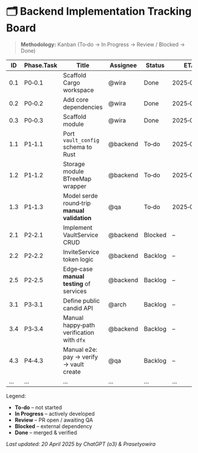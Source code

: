 # 🗂️ Backend Implementation Tracking Board

> **Methodology:** Kanban (To‑do → In Progress → Review / Blocked → Done)

| ID | Phase.Task | Title | Assignee | Status | ETA | Notes |
|----|------------|-------|----------|--------|-----|-------|
| 0.1 | P0‑0.1 | Scaffold Cargo workspace | @wira | Done | 2025‑04‑20 | `src/backend/` dir created |
| 0.2 | P0‑0.2 | Add core dependencies | @wira | Done | 2025‑04‑21 | dependencies added in Cargo.toml |
| 0.3 | P0‑0.3 | Scaffold module | @wira | Done | 2025‑04‑22 | backend modules created |
| 1.1 | P1‑1.1 | Port `vault_config` schema to Rust | @backend | To‑do | 2025‑04‑24 | derive CandidType |
| 1.2 | P1‑1.2 | Storage module BTreeMap wrapper | @backend | To‑do | 2025‑04‑25 | including prefix helpers |
| 1.3 | P1‑1.3 | Model serde round‑trip **manual validation** | @qa | To‑do | 2025‑04‑26 | scripts/run_manual_model_checks.sh |
| 2.1 | P2‑2.1 | Implement VaultService CRUD | @backend | Blocked | – | waiting on models |
| 2.2 | P2‑2.2 | InviteService token logic | @backend | Backlog | – |  |
| 2.5 | P2‑2.5 | Edge‑case **manual testing** of services | @backend | Backlog | – | remove automated fuzz |
| 3.1 | P3‑3.1 | Define public candid API | @arch | Backlog | – |  |
| 3.4 | P3‑3.4 | Manual happy‑path verification with `dfx` | @backend | Backlog | – | skip PocketIC CI |
| 4.3 | P4‑4.3 | Manual e2e: pay → verify → vault create | @qa | Backlog | – | ledger simulator script |
| ... | ... | ... | ... | ... | ... | ... |

Legend: 
* **To‑do** – not started
* **In Progress** – actively developed
* **Review** – PR open / awaiting QA
* **Blocked** – external dependency
* **Done** – merged & verified

*Last updated: 20 April 2025 by ChatGPT (o3) & Prasetyowira* 